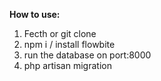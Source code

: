**How to use:**
1. Fecth or git clone
2. npm i / install flowbite
3. run the database on port:8000
4. php artisan migration
